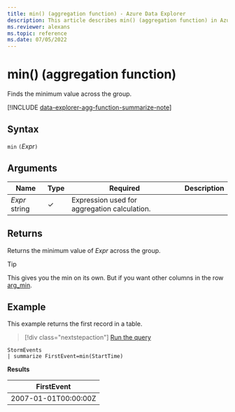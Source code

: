 ```yaml
---
title: min() (aggregation function) - Azure Data Explorer
description: This article describes min() (aggregation function) in Azure Data Explorer.
ms.reviewer: alexans
ms.topic: reference
ms.date: 07/05/2022
---
```

# min() (aggregation function)

Finds the minimum value across the group.

[!INCLUDE [data-explorer-agg-function-summarize-note](../../includes/data-explorer-agg-function-summarize-note.md)]

## Syntax

`min` `(`*Expr*`)`

## Arguments

| Name | Type | Required | Description |
|--|--|--|--|
| *Expr*  string | &check; | Expression used for aggregation calculation. |

## Returns

Returns the minimum value of *Expr* across the group.

> [!TIP]
> This gives you the min on its own. But if you want other columns in the row [arg_min](arg-min-aggfunction.md).

## Example

This example returns the first record in a table.

> [!div class="nextstepaction"]
> <a href="https://dataexplorer.azure.com/clusters/help/databases/Samples?query=H4sIAAAAAAAAAwsuyS/KdS1LzSsp5qpRKC7NzU0syqxKVXDLLCouAYvb5mbmaQSXJBaVhGTmpmoCAMaAOl8xAAAA" target="_blank">Run the query</a>

```kusto
StormEvents
| summarize FirstEvent=min(StartTime)
```

**Results**

| FirstEvent |
|--|
| 2007-01-01T00:00:00Z |
